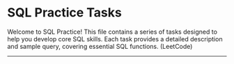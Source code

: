 # SQL Practice Tasks

Welcome to SQL Practice! This file contains a series of tasks designed to help you develop core SQL skills. Each task provides a detailed description and sample query, covering essential SQL functions. (LeetCode)

---
